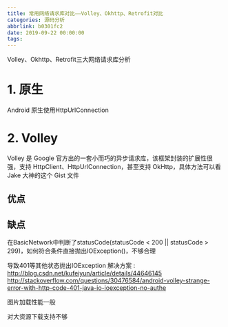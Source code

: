 ```yaml
---
title: 常用网络请求库对比——Volley、Okhttp、Retrofit对比
categories: 源码分析
abbrlink: b0301fc2
date: 2019-09-22 00:00:00
tags:
---
```


Volley、Okhttp、Retrofit三大网络请求库分析

# 1. 原生

Android 原生使用HttpUrlConnection

# 2. Volley

Volley 是 Google 官方出的一套小而巧的异步请求库，该框架封装的扩展性很强，支持 HttpClient、HttpUrlConnection，甚至支持 OkHttp，具体方法可以看 Jake 大神的这个 Gist 文件

## 优点


## 缺点
在BasicNetwork中判断了statusCode(statusCode < 200 || statusCode > 299)，如何符合条件直接抛出IOException()，不够合理

导致401等其他状态抛出IOException 
解决方案 : 
http://blog.csdn.net/kufeiyun/article/details/44646145 
http://stackoverflow.com/questions/30476584/android-volley-strange-error-with-http-code-401-java-io-ioexception-no-authe

图片加载性能一般

对大资源下载支持不够
